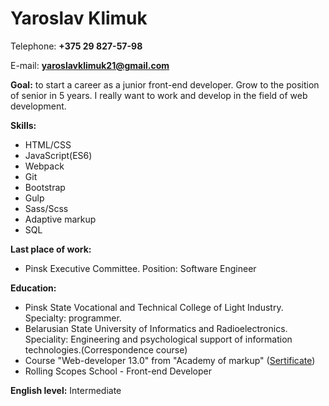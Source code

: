 # Yaroslav Klimuk 

Telephone: **+375 29 827-57-98**

E-mail: **yaroslavklimuk21@gmail.com**

**Goal:** to start a career as a junior front-end developer. Grow to the position of senior in 5 years.
I really want to work and develop in the field of web development.

**Skills:**

  * HTML/CSS
  * JavaScript(ES6)
  * Webpack
  * Git
  * Bootstrap
  * Gulp
  * Sass/Scss
  * Adaptive markup
  * SQL
  
**Last place of work:**
  * Pinsk Executive Committee. Position: Software Engineer
  
**Education:**
  * Pinsk State Vocational and Technical College of Light Industry. Specialty: programmer.
  * Belarusian State University of Informatics and Radioelectronics. 
    Speciality: Engineering and psychological support of information technologies.(Сorrespondence course)
  * Course "Web-developer 13.0" from "Academy of markup" ([Sertificate](https://yadi.sk/i/76Rdknrg3WyP2G))
  * Rolling Scopes School - Front-end Developer
  
**English level:** Intermediate
